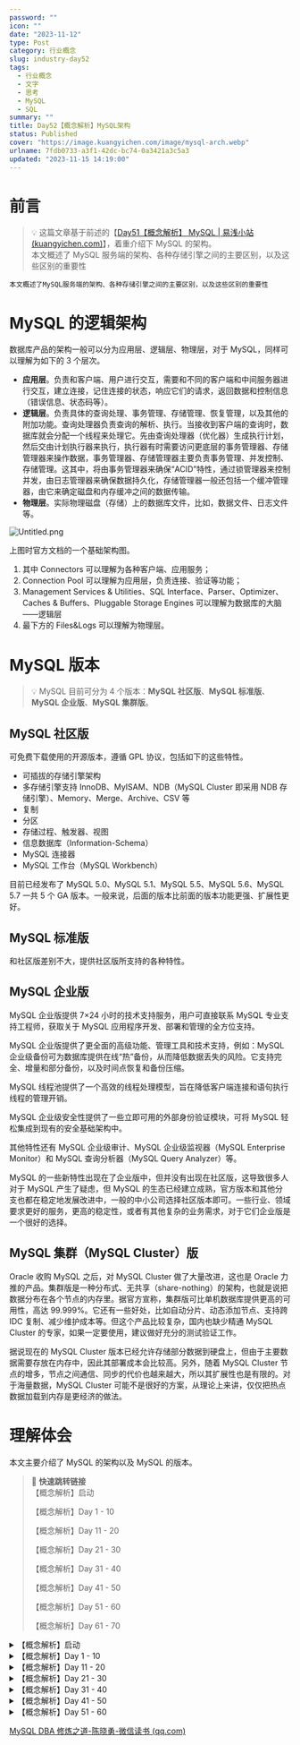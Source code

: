 ```yaml
---
password: ""
icon: ""
date: "2023-11-12"
type: Post
category: 行业概念
slug: industry-day52
tags:
  - 行业概念
  - 文字
  - 思考
  - MySQL
  - SQL
summary: ""
title: Day52【概念解析】MySQL架构
status: Published
cover: "https://image.kuangyichen.com/image/mysql-arch.webp"
urlname: 7fdb0733-a3f1-42dc-bc74-0a3421a3c5a3
updated: "2023-11-15 14:19:00"
---
```


# 前言

> 💡 这篇文章基于前述的【[Day51【概念解析】 MySQL | 易浅小站 (kuangyichen.com)](https://kuangyichen.com/article/industry-day51)】，着重介绍下 MySQL 的架构。  
> 本文概述了 MySQL 服务端的架构、各种存储引擎之间的主要区别，以及这些区别的重要性

    本文概述了MySQL服务端的架构、各种存储引擎之间的主要区别，以及这些区别的重要性

# MySQL 的逻辑架构

数据库产品的架构一般可以分为应用层、逻辑层、物理层，对于 MySQL，同样可以理解为如下的 3 个层次。

- **应用层**。负责和客户端、用户进行交互，需要和不同的客户端和中间服务器进行交互，建立连接，记住连接的状态，响应它们的请求，返回数据和控制信息（错误信息、状态码等）。
- **逻辑层**。负责具体的查询处理、事务管理、存储管理、恢复管理，以及其他的附加功能。查询处理器负责查询的解析、执行。当接收到客户端的查询时，数据库就会分配一个线程来处理它。先由查询处理器（优化器）生成执行计划，然后交由计划执行器来执行，执行器有时需要访问更底层的事务管理器、存储管理器来操作数据，事务管理器、存储管理器主要负责事务管理、并发控制、存储管理。这其中，将由事务管理器来确保“ACID”特性，通过锁管理器来控制并发，由日志管理器来确保数据持久化，存储管理器一般还包括一个缓冲管理器，由它来确定磁盘和内存缓冲之间的数据传输。
- **物理层**。实际物理磁盘（存储）上的数据库文件，比如，数据文件、日志文件等。

![Untitled.png](https://prod-files-secure.s3.us-west-2.amazonaws.com/dea38628-64dc-40fd-8d17-2efa87e3d554/5f4e54d5-301d-45c0-b23e-7ae932a7ac85/Untitled.png?X-Amz-Algorithm=AWS4-HMAC-SHA256&X-Amz-Content-Sha256=UNSIGNED-PAYLOAD&X-Amz-Credential=AKIAT73L2G45HZZMZUHI%2F20231121%2Fus-west-2%2Fs3%2Faws4_request&X-Amz-Date=20231121T120338Z&X-Amz-Expires=3600&X-Amz-Signature=972eeff9e8e7543834e8545a5c36aa4a28461ca040cc5a945527b604e0949c14&X-Amz-SignedHeaders=host&x-id=GetObject)

上图时官方文档的一个基础架构图。

1. 其中 Connectors 可以理解为各种客户端、应用服务；
2. Connection Pool 可以理解为应用层，负责连接、验证等功能；
3. Management Services & Utilities、SQL Interface、Parser、Optimizer、Caches & Buffers、Pluggable Storage Engines 可以理解为数据库的大脑——逻辑层
4. 最下方的 Files&Logs 可以理解为物理层。

# MySQL 版本

> 💡 MySQL 目前可分为 4 个版本：**MySQL 社区版**、**MySQL 标准版**、**MySQL 企业版**、**MySQL 集群版**。

## MySQL 社区版

可免费下载使用的开源版本，遵循 GPL 协议，包括如下的这些特性。

- 可插拔的存储引擎架构
- 多存储引擎支持 InnoDB、MyISAM、NDB（MySQL Cluster 即采用 NDB 存储引擎）、Memory、Merge、Archive、CSV 等
- 复制
- 分区
- 存储过程、触发器、视图
- 信息数据库（Information-Schema）
- MySQL 连接器
- MySQL 工作台（MySQL Workbench）

目前已经发布了 MySQL 5.0、MySQL 5.1、MySQL 5.5、MySQL 5.6、MySQL 5.7 一共 5 个 GA 版本。一般来说，后面的版本比前面的版本功能更强、扩展性更好。

## MySQL 标准版

和社区版差别不大，提供社区版所支持的各种特性。

## MySQL 企业版

MySQL 企业版提供 7×24 小时的技术支持服务，用户可直接联系 MySQL 专业支持工程师，获取关于 MySQL 应用程序开发、部署和管理的全方位支持。

MySQL 企业版提供了更全面的高级功能、管理工具和技术支持，例如：MySQL 企业级备份可为数据库提供在线“热”备份，从而降低数据丢失的风险。它支持完全、增量和部分备份，以及时间点恢复和备份压缩。

MySQL 线程池提供了一个高效的线程处理模型，旨在降低客户端连接和语句执行线程的管理开销。

MySQL 企业级安全性提供了一些立即可用的外部身份验证模块，可将 MySQL 轻松集成到现有的安全基础架构中。

其他特性还有 MySQL 企业级审计、MySQL 企业级监视器（MySQL Enterprise Monitor）和 MySQL 查询分析器（MySQL Query Analyzer）等。

MySQL 的一些新特性出现在了企业版中，但并没有出现在社区版，这导致很多人对于 MySQL 产生了疑虑，但 MySQL 的生态已经建立成熟，官方版本和其他分支也都在稳定地发展改进中，一般的中小公司选择社区版本即可。一些行业、领域要求更好的服务，更高的稳定性，或者有其他复杂的业务需求，对于它们企业版是一个很好的选择。

## MySQL 集群（MySQL Cluster）版

Oracle 收购 MySQL 之后，对 MySQL Cluster 做了大量改进，这也是 Oracle 力推的产品。集群版是一种分布式、无共享（share-nothing）的架构，也就是说把数据分布在各个节点的内存里。据官方宣称，集群版可比单机数据库提供更高的可用性，高达 99.999%。它还有一些好处，比如自动分片、动态添加节点、支持跨 IDC 复制、减少维护成本等。但这个产品比较复杂，国内也缺少精通 MySQL Cluster 的专家，如果一定要使用，建议做好充分的测试验证工作。

据说现在的 MySQL Cluster 版本已经允许存储部分数据到硬盘上，但由于主要数据需要存放在内存中，因此其部署成本会比较高。另外，随着 MySQL Cluster 节点的增多，节点之间通信、同步的代价也越来越大，所以其扩展性也是有限的。对于海量数据，MySQL Cluster 可能不是很好的方案，从理论上来讲，仅仅把热点数据加载到内存是更经济的做法。

# 理解体会

本文主要介绍了 MySQL 的架构以及 MySQL 的版本。

> 📌 **快速跳转链接**  
> 【概念解析】启动
>
> 【概念解析】Day 1 - 10
>
> 【概念解析】Day 11 - 20
>
> 【概念解析】Day 21 - 30
>
> 【概念解析】Day 31 - 40
>
> 【概念解析】Day 41 - 50
>
> 【概念解析】Day 51 - 60
>
> 【概念解析】Day 61 - 70

<details>
<summary>【概念解析】启动</summary>

[bookmark](https://kuangyichen.com/article/industry)

[bookmark](https://kuangyichen.com/article/start-industry-100-words)

</details>

<details>
<summary>【概念解析】Day 1 - 10</summary>

[bookmark](https://kuangyichen.com/article/industry-day1)

[bookmark](https://kuangyichen.com/article/industry-day2)

[bookmark](https://kuangyichen.com/article/industry-day3)

[bookmark](https://kuangyichen.com/article/industry-day4)

[bookmark](https://kuangyichen.com/article/industry-day5)

[bookmark](https://kuangyichen.com/article/industry-day6)

[bookmark](https://kuangyichen.com/article/industry-day7)

[bookmark](https://kuangyichen.com/article/industry-day8)

[bookmark](https://kuangyichen.com/article/industry-day9)

[bookmark](https://kuangyichen.com/article/industry-day10)

</details>

<details>
<summary>【概念解析】Day 11 - 20</summary>

[bookmark](https://kuangyichen.com/article/industry-day11)

[bookmark](https://kuangyichen.com/article/industry-day12)

[bookmark](https://kuangyichen.com/article/industry-day13)

[bookmark](https://kuangyichen.com/article/industry-day14)

[bookmark](https://kuangyichen.com/article/industry-day15)

[bookmark](https://kuangyichen.com/article/industry-day16)

[bookmark](https://kuangyichen.com/article/industry-day17)

[bookmark](https://kuangyichen.com/article/industry-day18)

[bookmark](https://kuangyichen.com/article/industry-day19)

[bookmark](https://kuangyichen.com/article/industry-day20)

</details>

<details>
<summary>【概念解析】Day 21 - 30</summary>

[bookmark](https://kuangyichen.com/article/industry-day21)

[bookmark](https://kuangyichen.com/article/industry-day22)

[bookmark](https://kuangyichen.com/article/industry-day23)

[bookmark](https://kuangyichen.com/article/industry-day24)

[bookmark](https://kuangyichen.com/article/industry-day25)

[bookmark](https://kuangyichen.com/article/industry-day26)

[bookmark](https://kuangyichen.com/article/industry-day27)

[bookmark](https://kuangyichen.com/article/industry-day28)

[bookmark](https://kuangyichen.com/article/industry-day29)

[bookmark](https://kuangyichen.com/article/industry-day30)

</details>

<details>
<summary>【概念解析】Day 31 - 40</summary>

[bookmark](https://kuangyichen.com/article/industry-day31)

[bookmark](https://kuangyichen.com/article/industry-day32)

[bookmark](https://kuangyichen.com/article/industry-day33)

[bookmark](https://kuangyichen.com/article/industry-day34)

[bookmark](https://kuangyichen.com/article/industry-day35)

[bookmark](https://kuangyichen.com/article/industry-day36)

[bookmark](https://kuangyichen.com/article/industry-day37)

[bookmark](https://kuangyichen.com/article/industry-day38)

[bookmark](https://kuangyichen.com/article/industry-day39)

[bookmark](https://kuangyichen.com/article/industry-day40)

</details>

<details>
<summary>【概念解析】Day 41 - 50</summary>

[bookmark](https://kuangyichen.com/article/industry-day41)

[bookmark](https://kuangyichen.com/article/industry-day42)

[bookmark](https://kuangyichen.com/article/industry-day43)

[bookmark](https://kuangyichen.com/article/industry-day44)

[bookmark](https://kuangyichen.com/article/industry-day45)

[bookmark](https://kuangyichen.com/article/industry-day46)

[bookmark](https://kuangyichen.com/article/industry-day47)

[bookmark](https://kuangyichen.com/article/industry-day48)

[bookmark](https://kuangyichen.com/article/industry-day49)

[bookmark](https://kuangyichen.com/article/industry-day50)

</details>

<details>
<summary>【概念解析】Day 51 - 60</summary>

[bookmark](https://kuangyichen.com/article/industry-day51)

[bookmark](https://kuangyichen.com/article/industry-day52)

[bookmark](https://kuangyichen.com/article/industry-day53)

[bookmark](https://kuangyichen.com/article/industry-day54)

[bookmark](https://kuangyichen.com/article/industry-day55)

[bookmark](https://kuangyichen.com/article/industry-day56)

[bookmark](https://kuangyichen.com/article/industry-day57)

[bookmark](https://kuangyichen.com/article/industry-day58)

[bookmark](https://kuangyichen.com/article/industry-day59)

</details>

[MySQL DBA 修炼之道-陈晓勇-微信读书 (qq.com)](https://weread.qq.com/web/reader/85a329405d039885a68ca85kaab325601eaab3238922e53)
